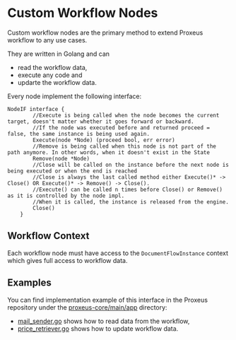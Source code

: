 # Custom Workflow Nodes

Custom workflow nodes are the primary method to extend Proxeus workflow to any use cases.

They are written in Golang and can
* read the workflow data, 
* execute any code and
* updarte the workflow data.

Every node implement the following interface:

```
NodeIF interface {
		//Execute is being called when the node becomes the current target, doesn't matter whether it goes forward or backward.
		//If the node was executed before and returned proceed = false, the same instance is being used again.
		Execute(node *Node) (proceed bool, err error)
		//Remove is being called when this node is not part of the path anymore. In other words, when it doesn't exist in the State
		Remove(node *Node)
		//Close will be called on the instance before the next node is being executed or when the end is reached
		//Close is always the last called method either Execute()* -> Close() OR Execute()* -> Remove() -> Close().
		//Execute() can be called n times before Close() or Remove() as it is controlled by the node impl.
		//When it is called, the instance is released from the engine.
		Close()
	}
```



## Workflow Context

Each workflow node must have access to the `DocumentFlowInstance` context which gives full access to workflow data.

## Examples
You can find implementation example of this interface in the Proxeus repository under the [proxeus-core/main/app](https://github.com/ProxeusApp/proxeus-core/tree/master/main/app)
directory:

* [mail_sender.go](https://github.com/ProxeusApp/proxeus-core/tree/master/main/app/mail_sender.go) shows how to read data from the workflow,
* [price_retriever.go](https://github.com/ProxeusApp/proxeus-core/tree/master/main/app/price_retriever.go) shows how to update workflow data.






